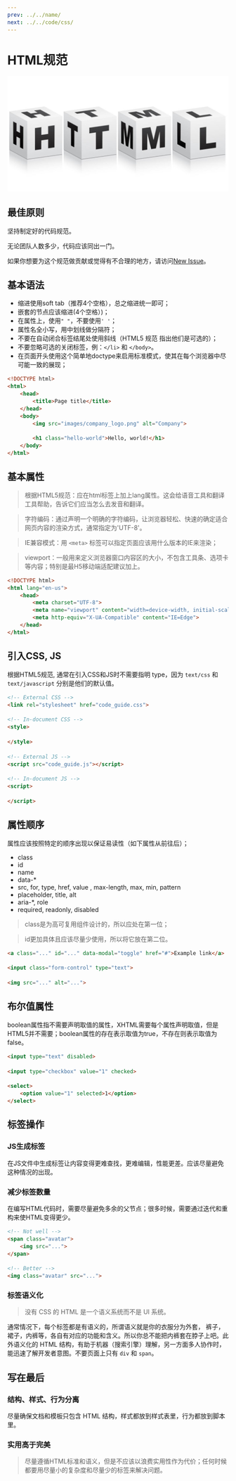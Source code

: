 ```yaml
---
prev: ../../name/
next: ../../code/css/
---
```


# HTML规范

![front-end.jpg](../../images/html.jpg)

## 最佳原则

坚持制定好的代码规范。

无论团队人数多少，代码应该同出一门。

如果你想要为这个规范做贡献或觉得有不合理的地方，请访问[New Issue](https://github.com/niceboybao/front-end-develop-standard/issues)。

## 基本语法

- 缩进使用soft tab（推荐4个空格），总之缩进统一即可；
- 嵌套的节点应该缩进(4个空格）)；
- 在属性上，使用`" "`，不要使用`' '`；
- 属性名全小写，用中划线做分隔符；
- 不要在自动闭合标签结尾处使用斜线（HTML5 规范 指出他们是可选的）；
- 不要忽略可选的关闭标签，例：`</li>` 和 `</body>`。
- 在页面开头使用这个简单地doctype来启用标准模式，使其在每个浏览器中尽可能一致的展现；

```html
<!DOCTYPE html>
<html>
    <head>
        <title>Page title</title>
    </head>
    <body>
        <img src="images/company_logo.png" alt="Company">

        <h1 class="hello-world">Hello, world!</h1>
    </body>
</html>
```

## 基本属性

> 根据HTML5规范：应在html标签上加上lang属性。这会给语音工具和翻译工具帮助，告诉它们应当怎么去发音和翻译。

> 字符编码：通过声明一个明确的字符编码，让浏览器轻松、快速的确定适合网页内容的渲染方式，通常指定为'UTF-8'。

> IE兼容模式：用 `<meta>` 标签可以指定页面应该用什么版本的IE来渲染；

> viewport：一般用来定义浏览器窗口内容区的大小，不包含工具条、选项卡等内容；特别是最H5移动端适配建议加上。

```html
<!DOCTYPE html>
<html lang="en-us">
    <head>
        <meta charset="UTF-8">
        <meta name="viewport" content="width=device-width, initial-scale=1.0">
        <meta http-equiv="X-UA-Compatible" content="IE=Edge">
    </head>
</html>
```

## 引入CSS, JS

根据HTML5规范, 通常在引入CSS和JS时不需要指明 type，因为 `text/css` 和 `text/javascript` 分别是他们的默认值。

```html
<!-- External CSS -->
<link rel="stylesheet" href="code_guide.css">

<!-- In-document CSS -->
<style>

</style>

<!-- External JS -->
<script src="code_guide.js"></script>

<!-- In-document JS -->
<script>

</script>
```

## 属性顺序

属性应该按照特定的顺序出现以保证易读性（如下属性从前往后）；

- class
- id
- name
- data-*
- src, for, type, href, value , max-length, max, min, pattern
- placeholder, title, alt
- aria-*, role
- required, readonly, disabled

> class是为高可复用组件设计的，所以应处在第一位；

> id更加具体且应该尽量少使用，所以将它放在第二位。

```html
<a class="..." id="..." data-modal="toggle" href="#">Example link</a>

<input class="form-control" type="text">

<img src="..." alt="...">
```

## 布尔值属性

boolean属性指不需要声明取值的属性，XHTML需要每个属性声明取值，但是HTML5并不需要；boolean属性的存在表示取值为true，不存在则表示取值为false。

```html
<input type="text" disabled>

<input type="checkbox" value="1" checked>

<select>
    <option value="1" selected>1</option>
</select>
```

## 标签操作

### JS生成标签

在JS文件中生成标签让内容变得更难查找，更难编辑，性能更差。应该尽量避免这种情况的出现。

### 减少标签数量

在编写HTML代码时，需要尽量避免多余的父节点；很多时候，需要通过迭代和重构来使HTML变得更少。

```html
<!-- Not well -->
<span class="avatar">
    <img src="...">
</span>

<!-- Better -->
<img class="avatar" src="...">
```

### 标签语义化

> 没有 CSS 的 HTML 是一个语义系统而不是 UI 系统。

通常情况下，每个标签都是有语义的，所谓语义就是你的衣服分为外套， 裤子，裙子，内裤等，各自有对应的功能和含义。所以你总不能把内裤套在脖子上吧。此外语义化的 HTML 结构，有助于机器（搜索引擎）理解，另一方面多人协作时，能迅速了解开发者意图。不要页面上只有 `div` 和 `span`。

## 写在最后

### 结构、样式、行为分离

尽量确保文档和模板只包含 HTML 结构，样式都放到样式表里，行为都放到脚本里。

### 实用高于完美

> 尽量遵循HTML标准和语义，但是不应该以浪费实用性作为代价；任何时候都要用尽量小的复杂度和尽量少的标签来解决问题。
